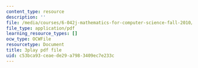 ```yaml
---
content_type: resource
description: ''
file: /media/courses/6-042j-mathematics-for-computer-science-fall-2010/c53bca93ceaede29a7983409ec7e233c_5RSMLgy06Ew.pdf
file_type: application/pdf
learning_resource_types: []
ocw_type: OCWFile
resourcetype: Document
title: 3play pdf file
uid: c53bca93-ceae-de29-a798-3409ec7e233c
---
```

